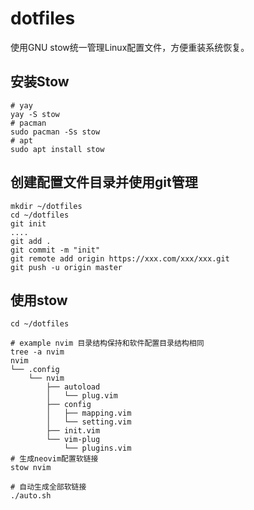 # dotfiles

使用GNU stow统一管理Linux配置文件，方便重装系统恢复。

## 安装Stow

```shell
# yay
yay -S stow
# pacman
sudo pacman -Ss stow
# apt
sudo apt install stow
```

## 创建配置文件目录并使用git管理

```shell
mkdir ~/dotfiles
cd ~/dotfiles
git init
....
git add .
git commit -m "init"
git remote add origin https://xxx.com/xxx/xxx.git
git push -u origin master
```

## 使用stow

```shell
cd ~/dotfiles

# example nvim 目录结构保持和软件配置目录结构相同
tree -a nvim
nvim
└── .config
    └── nvim
        ├── autoload
        │   └── plug.vim
        ├── config
        │   ├── mapping.vim
        │   └── setting.vim
        ├── init.vim
        └── vim-plug
            └── plugins.vim
# 生成neovim配置软链接
stow nvim

# 自动生成全部软链接
./auto.sh
```

